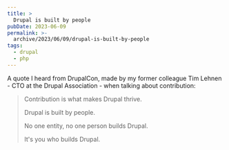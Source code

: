 ```yaml
---
title: >
  Drupal is built by people
pubDate: 2023-06-09
permalink: >-
  archive/2023/06/09/drupal-is-built-by-people
tags:
  - drupal
  - php
---
```


A quote I heard from DrupalCon, made by my former colleague Tim Lehnen - CTO at the Drupal Association - when talking about contribution:

> Contribution is what makes Drupal thrive.
>
> Drupal is built by people.
>
> No one entity, no one person builds Drupal.
>
> It's you who builds Drupal.
